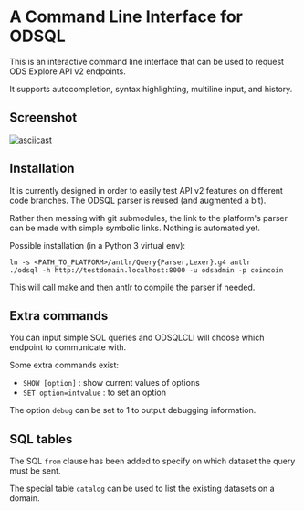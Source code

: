 # A Command Line Interface for ODSQL

This is an interactive command line interface that can be used to request ODS Explore API v2 endpoints.

It supports autocompletion, syntax highlighting, multiline input, and history.

## Screenshot

[![asciicast](https://asciinema.org/a/YvJ72VhTgopwI7n4zlx8cN1oJ.svg)](https://asciinema.org/a/YvJ72VhTgopwI7n4zlx8cN1oJ)

## Installation

It is currently designed in order to easily test API v2 features on different code branches.
The ODSQL parser is reused (and augmented a bit).

Rather then messing with git submodules, the link to the platform's parser can be made with simple symbolic links.
Nothing is automated yet.

Possible installation (in a Python 3 virtual env):
```
ln -s <PATH_TO_PLATFORM>/antlr/Query{Parser,Lexer}.g4 antlr
./odsql -h http://testdomain.localhost:8000 -u odsadmin -p coincoin
```

This will call make and then antlr to compile the parser if needed.

## Extra commands

You can input simple SQL queries and ODSQLCLI will choose which endpoint to communicate with.

Some extra commands exist:

- `SHOW [option]` : show current values of options
- `SET option=intvalue` : to set an option

The option `debug` can be set to 1 to output debugging information.

## SQL tables

The SQL `from` clause has been added to specify on which dataset the query must be sent.

The special table `catalog` can be used to list the existing datasets on a domain.



